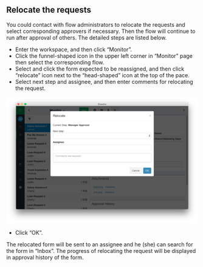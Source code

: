 ## Relocate the requests

You could contact with flow administrators to relocate the requests and select corresponding approvers if necessary. Then the flow will continue to run after approval of others. The detailed steps are listed below.

- Enter the workspace, and then click “Monitor”.
- Click the funnel-shaped icon in the upper left corner in “Monitor” page then select the corresponding flow.
- Select and click the form expected to be reassigned, and then click “relocate” icon next to the “head-shaped” icon at the top of the pace. 
- Select next step and assignee, and then enter comments for relocating the request.

![](images/seven.png)
- Click “OK”.

The relocated form will be sent to an assignee and he (she) can search for the form in “Inbox”. The progress of relocating the request will be displayed in approval history of the form.
